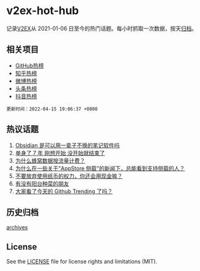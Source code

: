 # v2ex-hot-hub

 记录[V2EX](https://www.v2ex.com/)从 2021-01-06 日至今的热门话题。每小时抓取一次数据，按天[归档](archives)。
 
 ## 相关项目

- [GitHub热榜](https://github.com/lonnyzhang423/github-hot-hub)
- [知乎热榜](https://github.com/lonnyzhang423/zhihu-hot-hub)
- [微博热榜](https://github.com/lonnyzhang423/weibo-hot-hub)
- [头条热榜](https://github.com/lonnyzhang423/toutiao-hot-hub)
- [抖音热榜](https://github.com/lonnyzhang423/douyin-hot-hub)


 `更新时间：2022-04-15 19:06:37 +0800`

## 热议话题

1. [Obsidian 是可以用一辈子不换的笔记软件吗](https://www.v2ex.com/t/847011)
1. [单身了 7 年 刚想开始 没开始就结束了](https://www.v2ex.com/t/847085)
1. [为什么蜂窝数据按流量计费？](https://www.v2ex.com/t/847064)
1. [为什么在一些关于"AppStore 侧载"的新闻下，总能看到支持侧载的人？](https://www.v2ex.com/t/847162)
1. [不要放弃使用纸币的权力，你还会用现金嘛？](https://www.v2ex.com/t/847170)
1. [有没有阳台种菜的朋友](https://www.v2ex.com/t/847118)
1. [大家看了今天的 Github Trending 了吗？](https://www.v2ex.com/t/847113)

## 历史归档

[archives](archives)

## License

See the [LICENSE](LICENSE) file for license rights and limitations (MIT).
